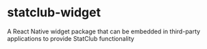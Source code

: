 # statclub-widget
A React Native widget package that can be embedded in third-party applications to provide StatClub functionality
